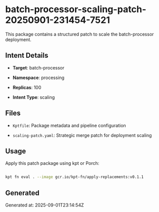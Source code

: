 # batch-processor-scaling-patch-20250901-231454-7521



This package contains a structured patch to scale the batch-processor deployment.



## Intent Details

- **Target**: batch-processor

- **Namespace**: processing  

- **Replicas**: 100

- **Intent Type**: scaling



## Files

- `Kptfile`: Package metadata and pipeline configuration

- `scaling-patch.yaml`: Strategic merge patch for deployment scaling



## Usage

Apply this patch package using kpt or Porch:



```bash

kpt fn eval . --image gcr.io/kpt-fn/apply-replacements:v0.1.1

```



## Generated

Generated at: 2025-09-01T23:14:54Z

